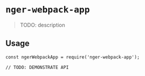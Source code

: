 # `nger-webpack-app`

> TODO: description

## Usage

```
const ngerWebpackApp = require('nger-webpack-app');

// TODO: DEMONSTRATE API
```
